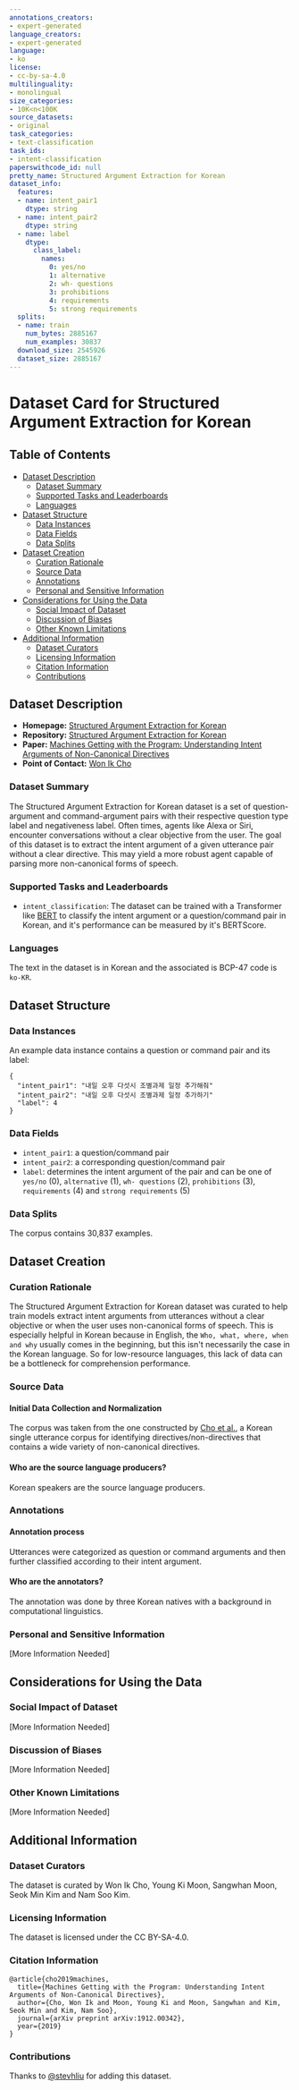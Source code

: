 ```yaml
---
annotations_creators:
- expert-generated
language_creators:
- expert-generated
language:
- ko
license:
- cc-by-sa-4.0
multilinguality:
- monolingual
size_categories:
- 10K<n<100K
source_datasets:
- original
task_categories:
- text-classification
task_ids:
- intent-classification
paperswithcode_id: null
pretty_name: Structured Argument Extraction for Korean
dataset_info:
  features:
  - name: intent_pair1
    dtype: string
  - name: intent_pair2
    dtype: string
  - name: label
    dtype:
      class_label:
        names:
          0: yes/no
          1: alternative
          2: wh- questions
          3: prohibitions
          4: requirements
          5: strong requirements
  splits:
  - name: train
    num_bytes: 2885167
    num_examples: 30837
  download_size: 2545926
  dataset_size: 2885167
---
```


# Dataset Card for Structured Argument Extraction for Korean

## Table of Contents
- [Dataset Description](#dataset-description)
  - [Dataset Summary](#dataset-summary)
  - [Supported Tasks and Leaderboards](#supported-tasks-and-leaderboards)
  - [Languages](#languages)
- [Dataset Structure](#dataset-structure)
  - [Data Instances](#data-instances)
  - [Data Fields](#data-fields)
  - [Data Splits](#data-splits)
- [Dataset Creation](#dataset-creation)
  - [Curation Rationale](#curation-rationale)
  - [Source Data](#source-data)
  - [Annotations](#annotations)
  - [Personal and Sensitive Information](#personal-and-sensitive-information)
- [Considerations for Using the Data](#considerations-for-using-the-data)
  - [Social Impact of Dataset](#social-impact-of-dataset)
  - [Discussion of Biases](#discussion-of-biases)
  - [Other Known Limitations](#other-known-limitations)
- [Additional Information](#additional-information)
  - [Dataset Curators](#dataset-curators)
  - [Licensing Information](#licensing-information)
  - [Citation Information](#citation-information)
  - [Contributions](#contributions)

## Dataset Description

- **Homepage:** [Structured Argument Extraction for Korean](https://github.com/warnikchow/sae4k)
- **Repository:** [Structured Argument Extraction for Korean](https://github.com/warnikchow/sae4k)
- **Paper:** [Machines Getting with the Program: Understanding Intent Arguments of Non-Canonical Directives](https://arxiv.org/abs/1912.00342)
- **Point of Contact:** [Won Ik Cho](wicho@hi.snu.ac.kr)

### Dataset Summary

The Structured Argument Extraction for Korean dataset is a set of question-argument and command-argument pairs with their respective question type label and negativeness label. Often times, agents like Alexa or Siri, encounter conversations without a clear objective from the user. The goal of this dataset is to extract the intent argument of a given utterance pair without a clear directive. This may yield a more robust agent capable of parsing more non-canonical forms of speech.

### Supported Tasks and Leaderboards

* `intent_classification`: The dataset can be trained with a Transformer like [BERT](https://huggingface.co/bert-base-uncased) to classify the intent argument or a question/command pair in Korean, and it's performance can be measured by it's BERTScore. 

### Languages

The text in the dataset is in Korean and the associated is BCP-47 code is `ko-KR`.

## Dataset Structure

### Data Instances

An example data instance contains a question or command pair and its label:

```
{
  "intent_pair1": "내일 오후 다섯시 조별과제 일정 추가해줘"
  "intent_pair2": "내일 오후 다섯시 조별과제 일정 추가하기"
  "label": 4
}
```

### Data Fields

* `intent_pair1`: a question/command pair
* `intent_pair2`: a corresponding question/command pair
* `label`: determines the intent argument of the pair and can be one of `yes/no` (0), `alternative` (1), `wh- questions` (2), `prohibitions` (3), `requirements` (4) and `strong requirements` (5)

### Data Splits

The corpus contains 30,837 examples.

## Dataset Creation

### Curation Rationale

The Structured Argument Extraction for Korean dataset was curated to help train models extract intent arguments from utterances without a clear objective or when the user uses non-canonical forms of speech. This is especially helpful in Korean because in English, the `Who, what, where, when and why` usually comes in the beginning, but this isn't necessarily the case in the Korean language. So for low-resource languages, this lack of data can be a bottleneck for comprehension performance.

### Source Data

#### Initial Data Collection and Normalization

The corpus was taken from the one constructed by [Cho et al.](https://arxiv.org/abs/1811.04231), a Korean single utterance corpus for identifying directives/non-directives that contains a wide variety of non-canonical directives. 

#### Who are the source language producers?

Korean speakers are the source language producers.

### Annotations

#### Annotation process

Utterances were categorized as question or command arguments and then further classified according to their intent argument.

#### Who are the annotators?

The annotation was done by three Korean natives with a background in computational linguistics.

### Personal and Sensitive Information

[More Information Needed]

## Considerations for Using the Data

### Social Impact of Dataset

[More Information Needed]

### Discussion of Biases

[More Information Needed]

### Other Known Limitations

[More Information Needed]

## Additional Information

### Dataset Curators

The dataset is curated by Won Ik Cho, Young Ki Moon, Sangwhan Moon, Seok Min Kim and Nam Soo Kim.

### Licensing Information

The dataset is licensed under the CC BY-SA-4.0.

### Citation Information

```
@article{cho2019machines,
  title={Machines Getting with the Program: Understanding Intent Arguments of Non-Canonical Directives},
  author={Cho, Won Ik and Moon, Young Ki and Moon, Sangwhan and Kim, Seok Min and Kim, Nam Soo},
  journal={arXiv preprint arXiv:1912.00342},
  year={2019}
}
```

### Contributions

Thanks to [@stevhliu](https://github.com/stevhliu) for adding this dataset.
